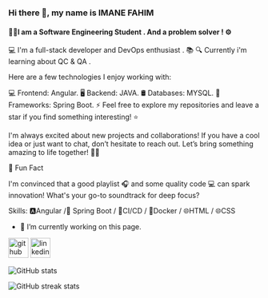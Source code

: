 ### Hi there 👋, my name is IMANE FAHIM
#### 👩‍💻I am a Software Engineering Student . And a problem solver ! ⚙️
💻 I'm a full-stack developer and DevOps enthusiast .
📚 🔍 Currently i'm learning about QC & QA .

Here are a few technologies I enjoy working with:

💻 Frontend: Angular.
🖥️ Backend: JAVA.
🛢️ Databases: MYSQL.
🚀 Frameworks: Spring Boot.
⚡️ Feel free to explore my repositories and leave a star if you find something interesting! ⭐️

I'm always excited about new projects and collaborations! If you have a cool idea or just want to chat, don’t hesitate to reach out. Let’s bring something amazing to life together! 🚀🤝

🌟 Fun Fact

I'm convinced that a good playlist 🎧 and some quality code 💻 can spark innovation! What's your go-to soundtrack for deep focus?


Skills: 🅰️Angular /🌱 Spring Boot / 🚀CI/CD / 🐳Docker / 🌐HTML / 🌐CSS

- 🔭 I’m currently working on this page. 


[<img src='https://cdn.jsdelivr.net/npm/simple-icons@3.0.1/icons/github.svg' alt='github' height='40'>](https://github.com/FAHIMIMANE)  [<img src='https://cdn.jsdelivr.net/npm/simple-icons@3.0.1/icons/linkedin.svg' alt='linkedin' height='40'>](https://www.linkedin.com/in/https://www.linkedin.com/in/imane-fahim-5a7b171a6//)  

![GitHub stats](https://github-readme-stats.vercel.app/api?username=FAHIMIMANE&show_icons=true)  

![GitHub streak stats](https://streak-stats.demolab.com/?user=FAHIMIMANE)  



